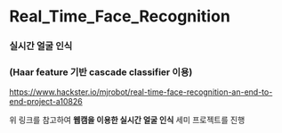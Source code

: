# Real_Time_Face_Recognition

### 실시간 얼굴 인식

###  (Haar feature 기반 cascade classifier 이용)



https://www.hackster.io/mjrobot/real-time-face-recognition-an-end-to-end-project-a10826



위 링크를 참고하여 **웹캠을 이용한 실시간 얼굴 인식** 세미 프로젝트를 진행
